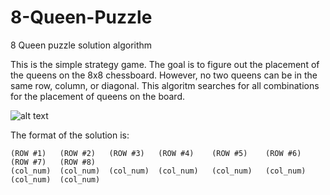 # 8-Queen-Puzzle
8 Queen puzzle solution algorithm

This is the simple strategy game. The goal is to figure out the placement of the queens on the 8x8 chessboard. However, no two queens can be in the same row, column, or diagonal. This algoritm searches for all combinations for the placement of queens on the board. 


![alt text](http://www.aiai.ed.ac.uk/~gwickler/images/8-queens-config.png)


The format of the solution is: 

    (ROW #1)   (ROW #2)   (ROW #3)   (ROW #4)    (ROW #5)    (ROW #6)    (ROW #7)   (ROW #8)                                                   (col_num)  (col_num)  (col_num)  (col_num)   (col_num)   (col_num)   (col_num)  (col_num)


